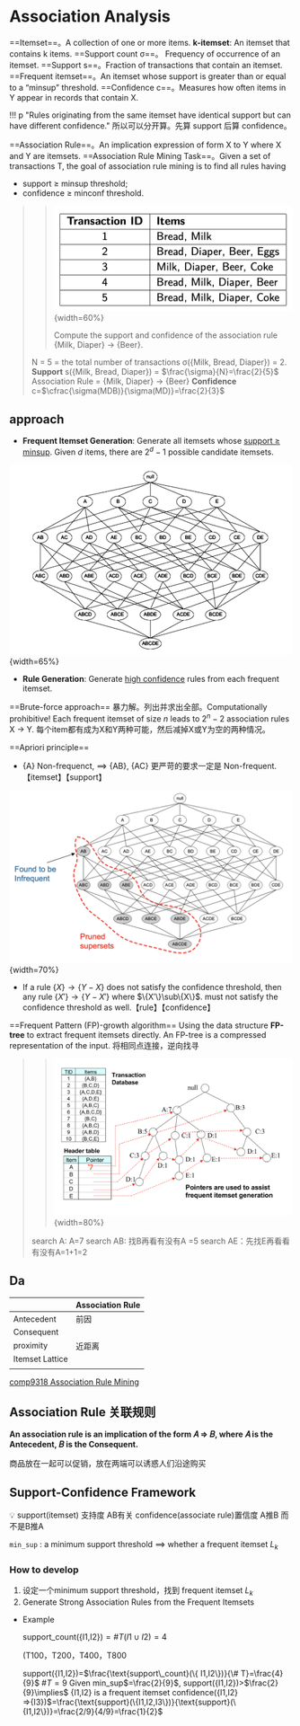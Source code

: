 # Association Analysis

==Itemset==。A collection of one or more items. **k-itemset**: An itemset that contains k items.
==Support count σ==。 Frequency of occurrence of an itemset.
==Support s==。Fraction of transactions that contain an itemset.
==Frequent itemset==。An itemset whose support is greater than or equal to a “minsup” threshold.
==Confidence c==。Measures how often items in Y appear in records that contain X.

!!! p "Rules originating from the same itemset have identical support but can have different confidence."
    所以可以分开算。先算 support 后算 confidence。

==Association Rule==。An implication expression of form X to Y where X and Y are itemsets.
==Association Rule Mining Task==。Given a set of transactions T, the goal of association rule mining is to find all rules having

- support ≥ minsup threshold;
- confidence ≥ minconf threshold.

> > ![](./pics/AssociaA_2.png){width=60%}
> >
> > Compute the support and confidence of the association rule {Milk, Diaper} → {Beer}.
>
> N = 5 = the total number of transactions
> σ({Milk, Bread, Diaper}) = 2.
> **Support** s({Milk, Bread, Diaper}) = $\frac{\sigma}{N}=\frac{2}{5}$
> Association Rule = {Milk, Diaper} -> {Beer}
> **Confidence** c=$\cfrac{\sigma(MDB)}{\sigma(MD)}=\frac{2}{3}$

## approach

- **Frequent Itemset Generation**: Generate all itemsets whose <u>support ≥ minsup</u>.
Given $d$ items, there are $2^d − 1$ possible candidate itemsets.

![](./pics/AssociaA_1.png){width=65%}

- **Rule Generation**: Generate <u>high confidence</u> rules from each frequent itemset.

==Brute-force approach== 暴力解。列出并求出全部。Computationally prohibitive!
Each frequent itemset of size $n$ leads to $2^n−2$ association rules X → Y. 每个item都有成为X和Y两种可能，然后减掉X或Y为空的两种情况。

==Apriori principle==

- {A} Non-frequenct, $\implies$ {AB}, {AC} 更严苛的要求一定是 Non-frequent.【itemset】【support】

![](./pics/AssociaA_4.png){width=70%}

- If a rule $\{X\} → \{Y−X\}$ does not satisfy the confidence threshold, then any rule $\{X′\} →\{Y−X′\}$ where $\{X′\}\sub\{X\}$. must not satisfy the confidence threshold as well.【rule】【confidence】

==Frequent Pattern (FP)-growth algorithm==
Using the data structure **FP-tree** to extract frequent itemsets directly. An FP-tree is a compressed representation of the input. 将相同点连接，逆向找寻

> > ![](./pics/AssociaA_3.png){width=80%}
>
> search A: A=7
> search AB: 找B再看有没有A =5
> search AE：先找E再看看有没有A=1+1=2

## Da

|  | Association Rule |
| --- | --- |
| Antecedent | 前因 |
| Consequent |  |
| proximity | 近距离 |
| Itemset Lattice |  |
|  |  |

[comp9318 Association Rule Mining](https://zhuanlan.zhihu.com/p/65155693)

## Association Rule 关联规则

**An association rule is an implication of the form 𝐴 ⇒ 𝐵, where 𝐴 is the Antecedent, 𝐵 is the Consequent.**

商品放在一起可以促销，放在两端可以诱惑人们沿途购买

## Support-Confidence Framework

💡 support(itemset) 支持度 AB有关
confidence(associate rule)置信度 A推B 而不是B推A

`min_sup` : a minimum support threshold $\implies$ whether a frequent itemset $L_k$

### How to develop

1. 设定一个minimum support threshold，找到 frequent itemset $L_k$
2. Generate Strong Association Rules from the Frequent Itemsets

- Example

    support_count({I1,I2})$=\#T(I1\cup I2)=4$

    (T100，T200，T400，T800

    support({I1,I2})=$\frac{\text{support\_count}(\{ I1,I2\})}{\# T}=\frac{4}{9}$
    $\#T=9$
    Given min_sup$=\frac{2}{9}$, support({I1,I2})>$\frac{2}{9}\implies$ {I1,I2} is a frequent itemset
    confidence({I1,I2}⇒{I3})$=\frac{\text{support}(\{I1,I2,I3\})}{\text{support}(\{I1,I2\})}=\frac{2/9}{4/9}=\frac{1}{2}$


